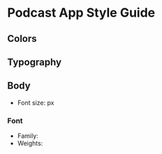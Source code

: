 # Podcast App Style Guide

## Colors


## Typography

## Body
- Font size: px

### Font
- Family: []()
- Weights: 